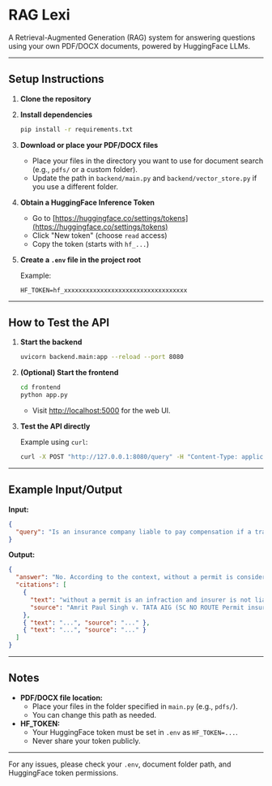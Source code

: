 # RAG Lexi

A Retrieval-Augmented Generation (RAG) system for answering questions using your own PDF/DOCX documents, powered by HuggingFace LLMs.

---

## Setup Instructions

1. **Clone the repository**

2. **Install dependencies**

   ```bash
   pip install -r requirements.txt
   ```

3. **Download or place your PDF/DOCX files**

   - Place your files in the directory you want to use for document search (e.g., `pdfs/` or a custom folder).
   - Update the path in `backend/main.py` and `backend/vector_store.py` if you use a different folder.

4. **Obtain a HuggingFace Inference Token**

   - Go to [https://huggingface.co/settings/tokens](https://huggingface.co/settings/tokens)
   - Click "New token" (choose `read` access)
   - Copy the token (starts with `hf_...`)

5. **Create a `.env` file in the project root**

   Example:
   ```env
   HF_TOKEN=hf_xxxxxxxxxxxxxxxxxxxxxxxxxxxxxxxxxx
   ```

---

## How to Test the API

1. **Start the backend**

   ```bash
   uvicorn backend.main:app --reload --port 8080
   ```

2. **(Optional) Start the frontend**

   ```bash
   cd frontend
   python app.py
   ```
   - Visit [http://localhost:5000](http://localhost:5000) for the web UI.

3. **Test the API directly**

   Example using `curl`:
   ```bash
   curl -X POST "http://127.0.0.1:8080/query" -H "Content-Type: application/json" -d '{"query": "Is an insurance company liable to pay compensation if a transport vehicle involved in an accident was being used without a valid permit?"}'
   ```

---

## Example Input/Output

**Input:**
```json
{
  "query": "Is an insurance company liable to pay compensation if a transport vehicle involved in an accident was being used without a valid permit?"
}
```

**Output:**
```json
{
  "answer": "No. According to the context, without a permit is considered an infraction and the insurer is not liable. The case of Lakhmi Chand v. Reliance General Insurance (2016) 3 SCC 100 mentioned in the context clarifies that in order to avoid liability, the insurer must establish that there was a breach on the part of the insured. Additionally, the context states that there is a distinction to be made between 'route permit' and 'permit' in the context of Section 149 of the Act, and using the vehicle without a valid permit can be a breach of a specific condition of the policy.",
  "citations": [
    {
      "text": "without a permit is an infraction and insurer is not liable. 18. In Lakhmi Chand v. Reliance General Insurance, (2016) 3 SCC 100, the Court was concerned with an order passed by the National Consumer Disputes Redressal Commission (NCDRC) that had declined the relief to the petitioner therein. The insurer in the said case had taken the plea that the complainant had violated the terms and conditions of the policy, for five passengers were travelling in the goods carrying vehicle at the time of the accident, whereas the permitted seating capacity of the motor vehicle of the appellant was only 1 + 1. The two-Judge Bench referred to Oriental Insurance Co. Ltd. v. Meena Variyal and others, (2007) 5 SCC 428 and expressed the view that in order to avoid liability, the insurer must establish that there was breach on the part of the insured. 19. The obtaining fact situation is sought to be equated with the factual score in the said case. In this regard, it is useful to refer to the Bench decision in HDFC Bank Limited v. Reshma and others, (2015) 3 SCC 679. The issue that arose before the Court was whether the financier was liable",
      "source": "Amrit Paul Singh v. TATA AIG (SC NO ROUTE Permit insurance Co. Recover from Owner).docx"
    },
    { "text": "...", "source": "..." },
    { "text": "...", "source": "..." }
  ]
}
```

---

## Notes
- **PDF/DOCX file location:**
  - Place your files in the folder specified in `main.py` (e.g., `pdfs/`).
  - You can change this path as needed.
- **HF_TOKEN:**
  - Your HuggingFace token must be set in `.env` as `HF_TOKEN=...`.
  - Never share your token publicly.

---

For any issues, please check your `.env`, document folder path, and HuggingFace token permissions.
